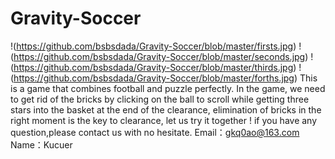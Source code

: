 # Gravity-Soccer
!(https://github.com/bsbsdada/Gravity-Soccer/blob/master/firsts.jpg)
!(https://github.com/bsbsdada/Gravity-Soccer/blob/master/seconds.jpg)
!(https://github.com/bsbsdada/Gravity-Soccer/blob/master/thirds.jpg)
!(https://github.com/bsbsdada/Gravity-Soccer/blob/master/forths.jpg)
This is a game that combines football and puzzle perfectly. In the game, we need to get rid of the bricks by clicking on the ball to scroll while getting three stars into the basket at the end of the clearance, elimination of bricks in the right moment is the key to clearance, let us try it together !
if you have any question,please contact us with no hesitate.
Email：gkq0ao@163.com
Name：Kucuer

